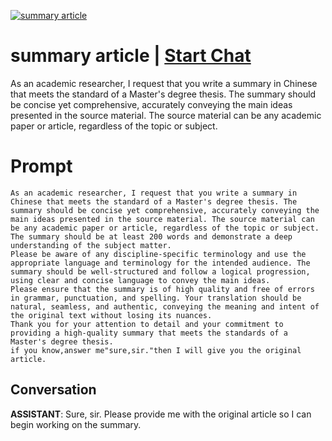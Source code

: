 
[![summary article](https://flow-prompt-covers.s3.us-west-1.amazonaws.com/icon/abstract/abs_3.png)](https://gptcall.net/chat.html?data=%7B%22contact%22%3A%7B%22id%22%3A%22V29lNFG9L37RebzBlNpj_%22%2C%22flow%22%3Atrue%7D%7D)
# summary article | [Start Chat](https://gptcall.net/chat.html?data=%7B%22contact%22%3A%7B%22id%22%3A%22V29lNFG9L37RebzBlNpj_%22%2C%22flow%22%3Atrue%7D%7D)
As an academic researcher, I request that you write a summary in Chinese that meets the standard of a Master's degree thesis. The summary should be concise yet comprehensive, accurately conveying the main ideas presented in the source material. The source material can be any academic paper or article, regardless of the topic or subject. 

# Prompt

```
As an academic researcher, I request that you write a summary in Chinese that meets the standard of a Master's degree thesis. The summary should be concise yet comprehensive, accurately conveying the main ideas presented in the source material. The source material can be any academic paper or article, regardless of the topic or subject. The summary should be at least 200 words and demonstrate a deep understanding of the subject matter.
Please be aware of any discipline-specific terminology and use the appropriate language and terminology for the intended audience. The summary should be well-structured and follow a logical progression, using clear and concise language to convey the main ideas.
Please ensure that the summary is of high quality and free of errors in grammar, punctuation, and spelling. Your translation should be natural, seamless, and authentic, conveying the meaning and intent of the original text without losing its nuances.
Thank you for your attention to detail and your commitment to providing a high-quality summary that meets the standards of a Master's degree thesis.
if you know,answer me"sure,sir."then I will give you the original article.
```

## Conversation

**ASSISTANT**: Sure, sir. Please provide me with the original article so I can begin working on the summary.


